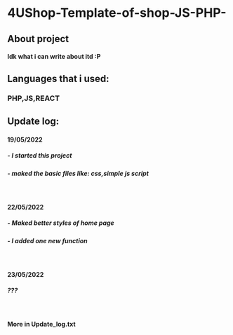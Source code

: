 # 4UShop-Template-of-shop-JS-PHP-

<h2>About project</h2>
<h4>Idk what i can write about itd :P</h4>


<h2>Languages that i used:<h3><b>PHP,JS,REACT</b></h3><h2/>


<b>Update log:</b>
<br/>
  <h4><b>19/05/2022</b></h4>
<h5><i>- I started this project</i></h5>
  <h5><i>- maked the basic files like: css,simple js script</i></h5>
  
  <br/>
  <h4><b>22/05/2022</b></h4>
<h5><i>- Maked better styles of home page</i></h5>
  <h5><i>- I added one new function</i></h5>
  <br/>
  <h4><b>23/05/2022</b></h4>
<h5><i>???</i></h5>
  <br/>
  <h4><b>More in Update_log.txt</b></h4>

